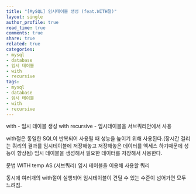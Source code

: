 ```yaml
---
title: "[MySQL] 임시테이블 생성 (feat.WITH절)"
layout: single
author_profile: true
read_time: true
comments: true
share: true
related: true
categories:
- mysql
- database
- 임시 테이블
- with
- recursive
tags:
- mysql
- database
- 임시 테이블
- with
- recursive
---
```


with - 임시 테이블 생성
with recursive - 임시테이블을 서브쿼리안에서 사용

with절은 동일한 SQL이 반복되어 사용될 때 성능을 높이기 위해 사용된다.(장시간 걸리는 쿼리의 결과를 임시테이블에 저장해놓고 저장해놓은 데이터를 엑세스 하기때문에 성능이 향상됨)
임시 테이블을 생성해서 필요한 데이터를 저장해서 사용한다.

문법
WITH temp AS (서브쿼리)
임시 테이블을 이용해 사용할 쿼리

동시에 여러개의 with절이 실행되어 임시테이블이 견딜 수 있는 수준이 넘어가면 모두 느려짐.
